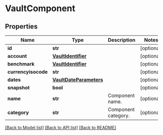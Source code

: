 # VaultComponent


## Properties
Name | Type | Description | Notes
------------ | ------------- | ------------- | -------------
**id** | **str** |  | [optional] 
**account** | [**VaultIdentifier**](VaultIdentifier.md) |  | [optional] 
**benchmark** | [**VaultIdentifier**](VaultIdentifier.md) |  | [optional] 
**currencyisocode** | **str** |  | [optional] 
**dates** | [**VaultDateParameters**](VaultDateParameters.md) |  | [optional] 
**snapshot** | **bool** |  | [optional] 
**name** | **str** | Component name. | [optional] 
**category** | **str** | Component category. | [optional] 

[[Back to Model list]](../README.md#documentation-for-models) [[Back to API list]](../README.md#documentation-for-api-endpoints) [[Back to README]](../README.md)


